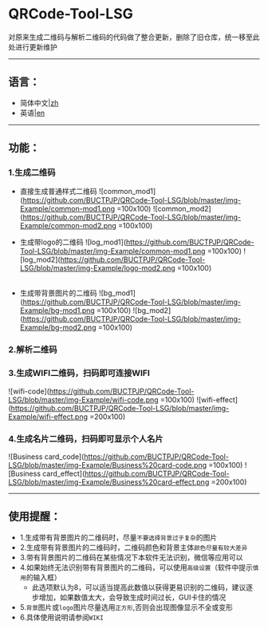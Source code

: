 # QRCode-Tool-LSG
对原来生成二维码与解析二维码的代码做了整合更新，删除了旧仓库，统一移至此处进行更新维护
***
## 语言：
+ 简体中文|[zh](https://github.com/BUCTPJP/QRCode-Tool-LSG/blob/master/README/README_zh.md)
+ 英语|[en](https://github.com/BUCTPJP/QRCode-Tool-LSG/blob/master/README/README_en.md)
***
## 功能：
### 1.生成二维码
+ 直接生成普通样式二维码
  ![common_mod1](https://github.com/BUCTPJP/QRCode-Tool-LSG/blob/master/img-Example/common-mod1.png =100x100)
  ![common_mod2](https://github.com/BUCTPJP/QRCode-Tool-LSG/blob/master/img-Example/common-mod2.png =100x100)</br>
  
+ 生成带logo的二维码
  ![log_mod1](https://github.com/BUCTPJP/QRCode-Tool-LSG/blob/master/img-Example/common-mod1.png =100x100)
  ![log_mod2](https://github.com/BUCTPJP/QRCode-Tool-LSG/blob/master/img-Example/logo-mod2.png =100x100)</br>
  ​​
+ 生成带背景图片的二维码
  ![bg_mod1](https://github.com/BUCTPJP/QRCode-Tool-LSG/blob/master/img-Example/bg-mod1.png =100x100)
  ![bg_mod2](https://github.com/BUCTPJP/QRCode-Tool-LSG/blob/master/img-Example/bg-mod2.png =100x100)</br>
  
### 2.解析二维码  
### 3.生成WIFI二维码，扫码即可连接WIFI
  ![wifi-code](https://github.com/BUCTPJP/QRCode-Tool-LSG/blob/master/img-Example/wifi-code.png =100x100)
  ![wifi-effect](https://github.com/BUCTPJP/QRCode-Tool-LSG/blob/master/img-Example/wifi-effect.png =200x100)</br>
### 4.生成名片二维码，扫码即可显示个人名片
  ![Business card_code](https://github.com/BUCTPJP/QRCode-Tool-LSG/blob/master/img-Example/Business%20card-code.png =100x100)
  ![Business card_effect](https://github.com/BUCTPJP/QRCode-Tool-LSG/blob/master/img-Example/Business%20card-effect.png =200x100)</br>
***
## 使用提醒：
+ 1.生成带有背景图片的二维码时，尽量``不要选择背景过于复杂``的图片
+ 2.生成带有背景图片的二维码时，二维码颜色和背景主体``颜色尽量有较大差异``
+ 3.带有背景图片的二维码在某些情况下本软件无法识别，微信等应用可以
+ 4.如果始终无法识别带有背景图片的二维码，可以使用``高级设置``（软件中提示``慎用``的输入框）<br>
    + 此选项默认为8，可以适当提高此数值以获得更易识别的二维码，建议逐步增加，如果数值太大，会导致生成时间过长，GUI卡住的情况
+ 5.``背景``图片或``logo``图片尽量选用``正方形``,否则会出现图像显示不全或变形
+ 6.具体使用说明请参阅``WIKI``
